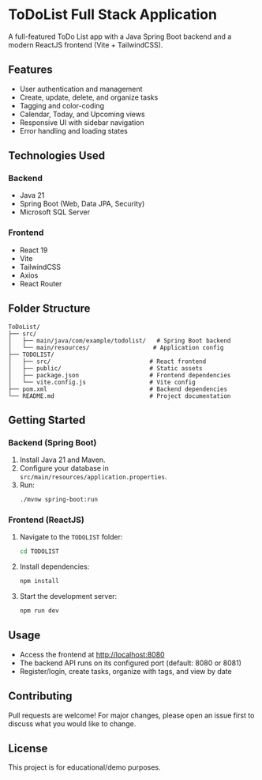 # ToDoList Full Stack Application

A full-featured ToDo List app with a Java Spring Boot backend and a modern ReactJS frontend (Vite + TailwindCSS).

## Features
- User authentication and management
- Create, update, delete, and organize tasks
- Tagging and color-coding
- Calendar, Today, and Upcoming views
- Responsive UI with sidebar navigation
- Error handling and loading states

## Technologies Used
### Backend
- Java 21
- Spring Boot (Web, Data JPA, Security)
- Microsoft SQL Server

### Frontend
- React 19
- Vite
- TailwindCSS
- Axios
- React Router

## Folder Structure
```
ToDoList/
├── src/
│   ├── main/java/com/example/todolist/   # Spring Boot backend
│   └── main/resources/                  # Application config
├── TODOLIST/
│   ├── src/                            # React frontend
│   ├── public/                         # Static assets
│   ├── package.json                    # Frontend dependencies
│   └── vite.config.js                  # Vite config
├── pom.xml                             # Backend dependencies
└── README.md                           # Project documentation
```

## Getting Started
### Backend (Spring Boot)
1. Install Java 21 and Maven.
2. Configure your database in `src/main/resources/application.properties`.
3. Run:
   ```bash
   ./mvnw spring-boot:run
   ```

### Frontend (ReactJS)
1. Navigate to the `TODOLIST` folder:
   ```bash
   cd TODOLIST
   ```
2. Install dependencies:
   ```bash
   npm install
   ```
3. Start the development server:
   ```bash
   npm run dev
   ```

## Usage
- Access the frontend at [http://localhost:8080](http://localhost:8080)
- The backend API runs on its configured port (default: 8080 or 8081)
- Register/login, create tasks, organize with tags, and view by date

## Contributing
Pull requests are welcome! For major changes, please open an issue first to discuss what you would like to change.

## License
This project is for educational/demo purposes.

